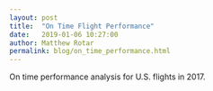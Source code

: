 ```yaml
---
layout: post
title:  "On Time Flight Performance"
date:   2019-01-06 10:27:00
author: Matthew Rotar
permalink: blog/on_time_performance.html
---
```


On time performance analysis for U.S. flights in 2017.
